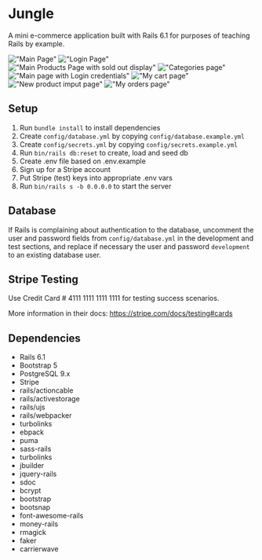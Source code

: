 # Jungle

A mini e-commerce application built with Rails 6.1 for purposes of teaching Rails by example.

!["Main Page"]()
!["Login Page"]()
!["Main Products Page with sold out display"]()
!["Categories page"]()
!["Main page with Login credentials"]()
!["My cart page"]()
!["New product imput page"]()
!["My orders page"]()

## Setup

1. Run `bundle install` to install dependencies
2. Create `config/database.yml` by copying `config/database.example.yml`
3. Create `config/secrets.yml` by copying `config/secrets.example.yml`
4. Run `bin/rails db:reset` to create, load and seed db
5. Create .env file based on .env.example
6. Sign up for a Stripe account
7. Put Stripe (test) keys into appropriate .env vars
8. Run `bin/rails s -b 0.0.0.0` to start the server

## Database

If Rails is complaining about authentication to the database, uncomment the user and password fields from `config/database.yml` in the development and test sections, and replace if necessary the user and password `development` to an existing database user.

## Stripe Testing

Use Credit Card # 4111 1111 1111 1111 for testing success scenarios.

More information in their docs: <https://stripe.com/docs/testing#cards>

## Dependencies

- Rails 6.1
- Bootstrap 5
- PostgreSQL 9.x
- Stripe
- rails/actioncable
- rails/activestorage 
- rails/ujs
- rails/webpacker 
- turbolinks 
- ebpack 
- puma
- sass-rails
- turbolinks
- jbuilder
- jquery-rails
- sdoc
- bcrypt
- bootstrap
- bootsnap
- font-awesome-rails
- money-rails
- rmagick
- faker
- carrierwave

